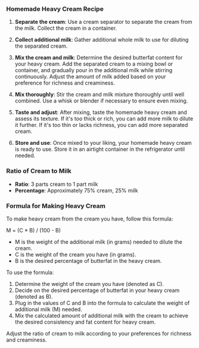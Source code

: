 ### Homemade Heavy Cream Recipe

1. **Separate the cream**: Use a cream separator to separate the cream from the milk. Collect the cream in a container.

2. **Collect additional milk**: Gather additional whole milk to use for diluting the separated cream.

3. **Mix the cream and milk**: Determine the desired butterfat content for your heavy cream. Add the separated cream to a mixing bowl or container, and gradually pour in the additional milk while stirring continuously. Adjust the amount of milk added based on your preference for richness and creaminess.

4. **Mix thoroughly**: Stir the cream and milk mixture thoroughly until well combined. Use a whisk or blender if necessary to ensure even mixing.

5. **Taste and adjust**: After mixing, taste the homemade heavy cream and assess its texture. If it's too thick or rich, you can add more milk to dilute it further. If it's too thin or lacks richness, you can add more separated cream.

6. **Store and use**: Once mixed to your liking, your homemade heavy cream is ready to use. Store it in an airtight container in the refrigerator until needed.

### Ratio of Cream to Milk

- **Ratio**: 3 parts cream to 1 part milk
- **Percentage**: Approximately 75% cream, 25% milk

### Formula for Making Heavy Cream

To make heavy cream from the cream you have, follow this formula:

M = (C * B) / (100 - B)

- M is the weight of the additional milk (in grams) needed to dilute the cream.
- C is the weight of the cream you have (in grams).
- B is the desired percentage of butterfat in the heavy cream.

To use the formula:
1. Determine the weight of the cream you have (denoted as C).
2. Decide on the desired percentage of butterfat in your heavy cream (denoted as B).
3. Plug in the values of C and B into the formula to calculate the weight of additional milk (M) needed.
4. Mix the calculated amount of additional milk with the cream to achieve the desired consistency and fat content for heavy cream.

Adjust the ratio of cream to milk according to your preferences for richness and creaminess.

